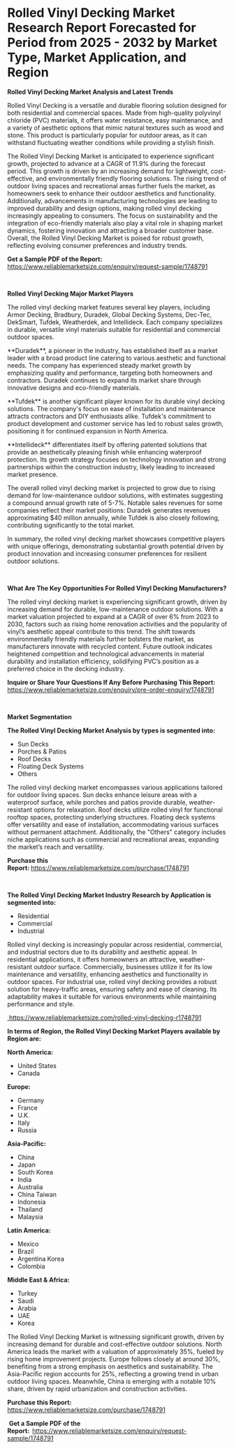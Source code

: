 <p><h1>Rolled Vinyl Decking Market Research Report Forecasted for Period from 2025 -  2032 by Market Type, Market Application, and Region</h1></p><p><strong>Rolled Vinyl Decking Market Analysis and Latest Trends</strong></p>
<p><p>Rolled Vinyl Decking is a versatile and durable flooring solution designed for both residential and commercial spaces. Made from high-quality polyvinyl chloride (PVC) materials, it offers water resistance, easy maintenance, and a variety of aesthetic options that mimic natural textures such as wood and stone. This product is particularly popular for outdoor areas, as it can withstand fluctuating weather conditions while providing a stylish finish.</p><p>The Rolled Vinyl Decking Market is anticipated to experience significant growth, projected to advance at a CAGR of 11.9% during the forecast period. This growth is driven by an increasing demand for lightweight, cost-effective, and environmentally friendly flooring solutions. The rising trend of outdoor living spaces and recreational areas further fuels the market, as homeowners seek to enhance their outdoor aesthetics and functionality. Additionally, advancements in manufacturing technologies are leading to improved durability and design options, making rolled vinyl decking increasingly appealing to consumers. The focus on sustainability and the integration of eco-friendly materials also play a vital role in shaping market dynamics, fostering innovation and attracting a broader customer base. Overall, the Rolled Vinyl Decking Market is poised for robust growth, reflecting evolving consumer preferences and industry trends.</p></p>
<p><strong>Get a Sample PDF of the Report:&nbsp;</strong> <a href="https://www.reliablemarketsize.com/enquiry/request-sample/1748791?utm_campaign=2482&utm_medium=2&utm_source=Github&utm_content=ia&utm_term=18042025&utm_id=rolled-vinyl-decking">https://www.reliablemarketsize.com/enquiry/request-sample/1748791</a></p>
<p>&nbsp;</p>
<p><strong>Rolled Vinyl Decking Major Market Players</strong></p>
<p><p>The rolled vinyl decking market features several key players, including Armor Decking, Bradbury, Duradek, Global Decking Systems, Dec-Tec, DekSmart, Tufdek, Weatherdek, and Intellideck. Each company specializes in durable, versatile vinyl materials suitable for residential and commercial outdoor spaces.</p><p>**Duradek**, a pioneer in the industry, has established itself as a market leader with a broad product line catering to various aesthetic and functional needs. The company has experienced steady market growth by emphasizing quality and performance, targeting both homeowners and contractors. Duradek continues to expand its market share through innovative designs and eco-friendly materials.</p><p>**Tufdek** is another significant player known for its durable vinyl decking solutions. The company's focus on ease of installation and maintenance attracts contractors and DIY enthusiasts alike. Tufdek's commitment to product development and customer service has led to robust sales growth, positioning it for continued expansion in North America.</p><p>**Intellideck** differentiates itself by offering patented solutions that provide an aesthetically pleasing finish while enhancing waterproof protection. Its growth strategy focuses on technology innovation and strong partnerships within the construction industry, likely leading to increased market presence.</p><p>The overall rolled vinyl decking market is projected to grow due to rising demand for low-maintenance outdoor solutions, with estimates suggesting a compound annual growth rate of 5-7%. Notable sales revenues for some companies reflect their market positions: Duradek generates revenues approximating $40 million annually, while Tufdek is also closely following, contributing significantly to the total market.</p><p>In summary, the rolled vinyl decking market showcases competitive players with unique offerings, demonstrating substantial growth potential driven by product innovation and increasing consumer preferences for resilient outdoor solutions.</p></p>
<p>&nbsp;</p>
<p><strong>What Are The Key Opportunities For Rolled Vinyl Decking Manufacturers?</strong></p>
<p><p>The rolled vinyl decking market is experiencing significant growth, driven by increasing demand for durable, low-maintenance outdoor solutions. With a market valuation projected to expand at a CAGR of over 6% from 2023 to 2030, factors such as rising home renovation activities and the popularity of vinyl’s aesthetic appeal contribute to this trend. The shift towards environmentally friendly materials further bolsters the market, as manufacturers innovate with recycled content. Future outlook indicates heightened competition and technological advancements in material durability and installation efficiency, solidifying PVC’s position as a preferred choice in the decking industry.</p></p>
<p><strong>Inquire or Share Your Questions If Any Before Purchasing This Report:</strong> <a href="https://www.reliablemarketsize.com/enquiry/pre-order-enquiry/1748791?utm_campaign=2482&utm_medium=2&utm_source=Github&utm_content=ia&utm_term=18042025&utm_id=rolled-vinyl-decking">https://www.reliablemarketsize.com/enquiry/pre-order-enquiry/1748791</a></p>
<p>&nbsp;</p>
<p><strong>Market Segmentation</strong></p>
<p><strong>The Rolled Vinyl Decking Market Analysis by types is segmented into:</strong></p>
<p><ul><li>Sun Decks</li><li>Porches & Patios</li><li>Roof Decks</li><li>Floating Deck Systems</li><li>Others</li></ul></p>
<p><p>The rolled vinyl decking market encompasses various applications tailored for outdoor living spaces. Sun decks enhance leisure areas with a waterproof surface, while porches and patios provide durable, weather-resistant options for relaxation. Roof decks utilize rolled vinyl for functional rooftop spaces, protecting underlying structures. Floating deck systems offer versatility and ease of installation, accommodating various surfaces without permanent attachment. Additionally, the "Others" category includes niche applications such as commercial and recreational areas, expanding the market’s reach and versatility.</p></p>
<p><strong>Purchase this Report:&nbsp;</strong><a href="https://www.reliablemarketsize.com/purchase/1748791?utm_campaign=2482&utm_medium=2&utm_source=Github&utm_content=ia&utm_term=18042025&utm_id=rolled-vinyl-decking">https://www.reliablemarketsize.com/purchase/1748791</a></p>
<p>&nbsp;</p>
<p><strong>The Rolled Vinyl Decking Market Industry Research by Application is segmented into:</strong></p>
<p><ul><li>Residential</li><li>Commercial</li><li>Industrial</li></ul></p>
<p><p>Rolled vinyl decking is increasingly popular across residential, commercial, and industrial sectors due to its durability and aesthetic appeal. In residential applications, it offers homeowners an attractive, weather-resistant outdoor surface. Commercially, businesses utilize it for its low maintenance and versatility, enhancing aesthetics and functionality in outdoor spaces. For industrial use, rolled vinyl decking provides a robust solution for heavy-traffic areas, ensuring safety and ease of cleaning. Its adaptability makes it suitable for various environments while maintaining performance and style.</p></p>
<p><a href="https://www.reliablemarketsize.com/rolled-vinyl-decking-r1748791?utm_campaign=2482&utm_medium=2&utm_source=Github&utm_content=ia&utm_term=18042025&utm_id=rolled-vinyl-decking">&nbsp;https://www.reliablemarketsize.com/rolled-vinyl-decking-r1748791</a></p>
<p><strong>In terms of Region, the Rolled Vinyl Decking Market Players available by Region are:</strong></p>
<p>
    <p> <strong> North America: </strong>
        <ul>
            <li>United States</li>
            <li>Canada</li>
        </ul>
        </p> 
    <p> <strong> Europe: </strong>
        <ul>
            <li>Germany</li>
            <li>France</li>
            <li>U.K.</li>
            <li>Italy</li>
            <li>Russia</li>
        </ul>
        </p> 
    <p> <strong> Asia-Pacific: </strong>
        <ul>
            <li>China</li>
            <li>Japan</li>
            <li>South Korea</li>
            <li>India</li>
            <li>Australia</li>
            <li>China Taiwan</li>
            <li>Indonesia</li>
            <li>Thailand</li>
            <li>Malaysia</li>
        </ul>
        </p> 
    <p> <strong> Latin America: </strong>
        <ul>
            <li>Mexico</li>
            <li>Brazil</li>
            <li>Argentina Korea</li>
            <li>Colombia</li>
        </ul>
        </p> 
    <p> <strong> Middle East & Africa: </strong>
        <ul>
            <li>Turkey</li>
            <li>Saudi</li>
            <li>Arabia</li>
            <li>UAE</li>
            <li>Korea</li>
        </ul>
    </p>
    </p>
<p><p>The Rolled Vinyl Decking Market is witnessing significant growth, driven by increasing demand for durable and cost-effective outdoor solutions. North America leads the market with a valuation of approximately 35%, fueled by rising home improvement projects. Europe follows closely at around 30%, benefiting from a strong emphasis on aesthetics and sustainability. The Asia-Pacific region accounts for 25%, reflecting a growing trend in urban outdoor living spaces. Meanwhile, China is emerging with a notable 10% share, driven by rapid urbanization and construction activities.</p></p>
<p><strong>Purchase this Report: </strong><a href="https://www.reliablemarketsize.com/purchase/1748791?utm_campaign=2482&utm_medium=2&utm_source=Github&utm_content=ia&utm_term=18042025&utm_id=rolled-vinyl-decking">https://www.reliablemarketsize.com/purchase/1748791</a></p>
<p>&nbsp;<strong>Get a Sample PDF of the Report:&nbsp;&nbsp;</strong><a href="https://www.reliablemarketsize.com/enquiry/request-sample/1748791?utm_campaign=2482&utm_medium=2&utm_source=Github&utm_content=ia&utm_term=18042025&utm_id=rolled-vinyl-decking">https://www.reliablemarketsize.com/enquiry/request-sample/1748791</a></p>
<p><strong></strong></p>
<p><p></p><p></p><p></p></p>